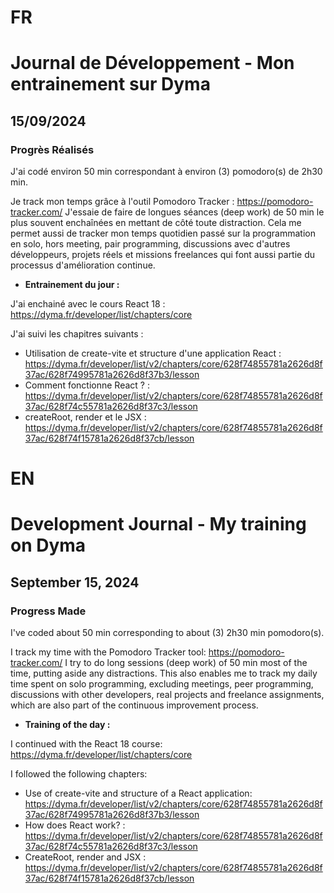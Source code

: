 # FR

# Journal de Développement - Mon entrainement sur Dyma

## 15/09/2024

### Progrès Réalisés

J'ai codé environ 50 min correspondant à environ (3) pomodoro(s) de 2h30 min.

Je track mon temps grâce à l'outil Pomodoro Tracker : https://pomodoro-tracker.com/
J'essaie de faire de longues séances (deep work) de 50 min le plus souvent enchaînées en mettant de côté toute distraction.
Cela me permet aussi de tracker mon temps quotidien passé sur la programmation en solo, hors meeting, pair programming, discussions avec d'autres développeurs, projets réels et missions freelances qui font aussi partie du processus d'amélioration continue.

- **Entrainement du jour :**

J'ai enchainé avec le cours React 18 : https://dyma.fr/developer/list/chapters/core

J'ai suivi les chapitres suivants :

- Utilisation de create-vite et structure d'une application React : https://dyma.fr/developer/list/v2/chapters/core/628f74855781a2626d8f37ac/628f74995781a2626d8f37b3/lesson
- Comment fonctionne React ? : https://dyma.fr/developer/list/v2/chapters/core/628f74855781a2626d8f37ac/628f74c55781a2626d8f37c3/lesson
- createRoot, render et le JSX : https://dyma.fr/developer/list/v2/chapters/core/628f74855781a2626d8f37ac/628f74f15781a2626d8f37cb/lesson

# EN

# Development Journal - My training on Dyma

## September 15, 2024

### Progress Made

I've coded about 50 min corresponding to about (3) 2h30 min pomodoro(s).

I track my time with the Pomodoro Tracker tool: https://pomodoro-tracker.com/ I try to do long sessions (deep work) of 50 min most of the time, putting aside any distractions. This also enables me to track my daily time spent on solo programming, excluding meetings, peer programming, discussions with other developers, real projects and freelance assignments, which are also part of the continuous improvement process.

- **Training of the day :**

I continued with the React 18 course: https://dyma.fr/developer/list/chapters/core

I followed the following chapters:

- Use of create-vite and structure of a React application: https://dyma.fr/developer/list/v2/chapters/core/628f74855781a2626d8f37ac/628f74995781a2626d8f37b3/lesson
- How does React work? : https://dyma.fr/developer/list/v2/chapters/core/628f74855781a2626d8f37ac/628f74c55781a2626d8f37c3/lesson
- CreateRoot, render and JSX : https://dyma.fr/developer/list/v2/chapters/core/628f74855781a2626d8f37ac/628f74f15781a2626d8f37cb/lesson
